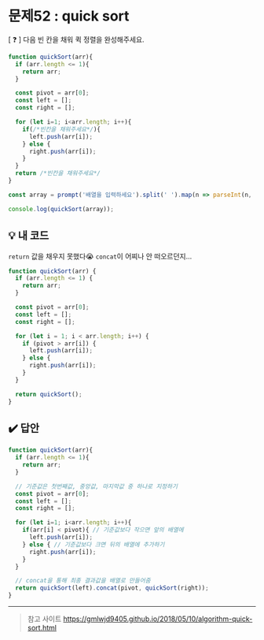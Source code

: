 # 문제52 : quick sort

[ ❓ ] 다음 빈 칸을 채워 퀵 정렬을 완성해주세요.

```js
function quickSort(arr){
  if (arr.length <= 1){
    return arr;
  }

  const pivot = arr[0];
  const left = [];
  const right = [];

  for (let i=1; i<arr.length; i++){
    if(/*빈칸을 채워주세요*/){
      left.push(arr[i]);
    } else {
      right.push(arr[i]);
    }
  }
  return /*빈칸을 채워주세요*/
}

const array = prompt('배열을 입력하세요').split(' ').map(n => parseInt(n, 10));

console.log(quickSort(array));
```


## 💡 내 코드
`return` 값을 채우지 못했다😭 `concat`이 어찌나 안 떠오르던지... 

```js
function quickSort(arr) {
  if (arr.length <= 1) {
    return arr;
  }

  const pivot = arr[0]; 
  const left = [];
  const right = [];

  for (let i = 1; i < arr.length; i++) {
    if (pivot > arr[i]) {  
      left.push(arr[i]);
    } else { 
      right.push(arr[i]);
    }
  }

  return quickSort();
}
```


## ✔️ 답안
```js
function quickSort(arr){
  if (arr.length <= 1){
    return arr;
  }

  // 기준값은 첫번째값, 중앙값, 마지막값 중 하나로 지정하기 
  const pivot = arr[0];
  const left = [];
  const right = [];

  for (let i=1; i<arr.length; i++){
    if(arr[i] < pivot){ // 기준값보다 작으면 앞의 배열에 
      left.push(arr[i]);
    } else { // 기준값보다 크면 뒤의 배열에 추가하기 
      right.push(arr[i]);
    }
  }

  // concat을 통해 최종 결과값을 배열로 만들어줌
  return quickSort(left).concat(pivot, quickSort(right));
}
```


---
> 참고 사이트
> https://gmlwjd9405.github.io/2018/05/10/algorithm-quick-sort.html